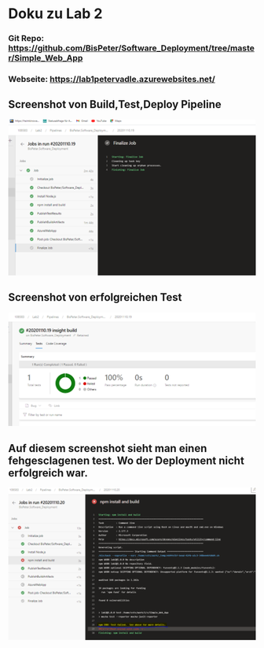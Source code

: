 # Doku zu Lab 2
### Git Repo: https://github.com/BisPeter/Software_Deployment/tree/master/Simple_Web_App
### Webseite: https://lab1petervadle.azurewebsites.net/

## Screenshot von Build,Test,Deploy Pipeline
![Build Succeded](Pictures\Screenshot_Build_succesful.png)

## Screenshot von erfolgreichen Test
![Test Succeded](Pictures\Screenshot_Build_And_Test_succesful.png)

## Auf diesem screenshot sieht man  einen fehgesclagenen test. Wo der Deployment nicht erfolgreich war.
![Test Succeded](Pictures\Screenshot_Build_Failed.png)